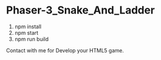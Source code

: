 # Phaser-3_Snake_And_Ladder

1. npm install
2. npm start
3. npm run build

Contact with me for Develop your HTML5 game.
